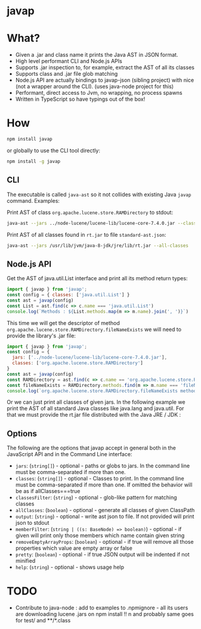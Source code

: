 # javap

# What?

 * Given a .jar and class name it prints the Java AST in JSON format.
 * High level performant CLI and Node.js APIs
 * Supports .jar inspection to, for example, extract the AST of all its classes
 * Supports class and .jar file glob matching 
 * Node.js API are actually bindings to javap-json (sibling project) with nice (not a wrapper around the CLI). (uses java-node project for this)
 * Performant, direct access to Jvm, no wrapping, no process spawns
 * Written in TypeScript so have typings out of the box!

# How 

```sh
npm install javap
```

or globally to use the CLI tool directly: 

```sh
npm install -g javap
```

## CLI

The executable is called `java-ast` so it not collides with existing Java `javap` command. Examples: 

Print AST of class `org.apache.lucene.store.RAMDirectory` to stdout:

```sh
java-ast --jars ../node-lucene/lucene-lib/lucene-core-7.4.0.jar --classes org.apache.lucene.store.RAMDirectory
```

Print AST of all classes found in `rt.jar` to file `standard-ast.json`:


```sh
java-ast --jars /usr/lib/jvm/java-8-jdk/jre/lib/rt.jar --all-classes
```



## Node.js API

Get the AST of java.util.List interface and print all its method return types: 

```js
import { javap } from 'javap';
const config = { classes: ['java.util.List'] }
const ast = javap(config)
const List = ast.find(c => c.name === 'java.util.List')
console.log(`Methods : ${List.methods.map(m => m.name).join(', ')}`)
```

This time we will get the descriptor of method `org.apache.lucene.store.RAMDirectory.fileNameExists` we will need to provide the library's .jar file:

```js
import { javap } from 'javap';
const config = {
  jars: ['../node-lucene/lucene-lib/lucene-core-7.4.0.jar'],
  classes: ['org.apache.lucene.store.RAMDirectory']
}
const ast = javap(config)
const RAMDirectory = ast.find(c => c.name == 'org.apache.lucene.store.RAMDirectory')
const fileNameExists = RAMDirectory.methods.find(m => m.name === 'fileNameExists')
console.log(`org.apache.lucene.store.RAMDirectory.fileNameExists method descriptor is ${fileNameExists.descriptor}`)
```

Or we can just print all classes of given jars. In the following example we print the AST of all standard Java classes like java.lang and java.util. For that we must provide the rt.jar file distributed with the Java JRE / JDK : 


## Options

The following are the options that javap accept in general both in the JavaScript API and in the Command Line interface:

 * `jars`: (`string[]`) - optional - paths or globs to jars. In the command line must be comma-separated if more than one.
 * `classes`: (`string[]`) - optional - Classes to print. In the command line must be comma-separated if more than one. If omitted the behavior will be as if allClasses===true
 * `classesFilter`: (`string`) - optional - glob-like pattern for matching classes
 * `allClasses`: (`boolean`) - optional - generate all classes of given ClassPath
 * `output`: (`string`) - optional - write ast json to file. If not provided will print json to stdout
 * `memberFilter`: (`string | ((s: BaseNode) => boolean)`) - optional - if given will print only those members which name contain given string
 * `removeEmptyArrayProps`: (`boolean`) - optional - if true will remove all those properties which value are empty array or false
 * `pretty`: (`boolean`) - optional - if true JSON output will be indented if not minified
 * `help`: (`string`) - optional - shows usage help

# TODO

 * Contribute to java-node : add to examples to .npmignore - all its users are downloading lucene .jars on npm install !! n and probably same goes for test/ and **/*.class